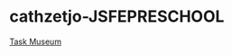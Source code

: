 # cathzetjo-JSFEPRESCHOOL


[Task Museum](https://rolling-scopes-school.github.io/cathzetjo-JSFEPRESCHOOL/museum/)